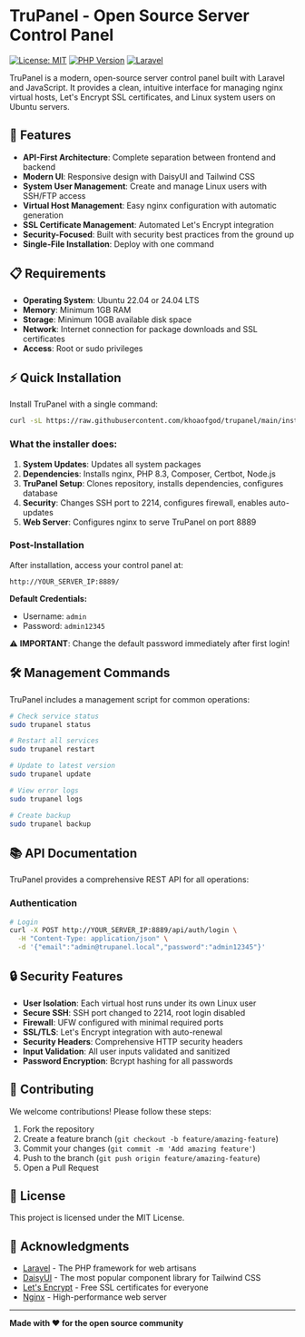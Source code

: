 # TruPanel - Open Source Server Control Panel

[![License: MIT](https://img.shields.io/badge/License-MIT-yellow.svg)](https://opensource.org/licenses/MIT)
[![PHP Version](https://img.shields.io/badge/PHP-8.3-blue.svg)](https://php.net)
[![Laravel](https://img.shields.io/badge/Laravel-12-red.svg)](https://laravel.com)

TruPanel is a modern, open-source server control panel built with Laravel and JavaScript. It provides a clean, intuitive interface for managing nginx virtual hosts, Let's Encrypt SSL certificates, and Linux system users on Ubuntu servers.

## 🚀 Features

- **API-First Architecture**: Complete separation between frontend and backend
- **Modern UI**: Responsive design with DaisyUI and Tailwind CSS
- **System User Management**: Create and manage Linux users with SSH/FTP access
- **Virtual Host Management**: Easy nginx configuration with automatic generation
- **SSL Certificate Management**: Automated Let's Encrypt integration
- **Security-Focused**: Built with security best practices from the ground up
- **Single-File Installation**: Deploy with one command

## 📋 Requirements

- **Operating System**: Ubuntu 22.04 or 24.04 LTS
- **Memory**: Minimum 1GB RAM
- **Storage**: Minimum 10GB available disk space
- **Network**: Internet connection for package downloads and SSL certificates
- **Access**: Root or sudo privileges

## ⚡ Quick Installation

Install TruPanel with a single command:

```bash
curl -sL https://raw.githubusercontent.com/khoaofgod/trupanel/main/install.sh | sudo bash
```

### What the installer does:

1. **System Updates**: Updates all system packages
2. **Dependencies**: Installs nginx, PHP 8.3, Composer, Certbot, Node.js
3. **TruPanel Setup**: Clones repository, installs dependencies, configures database
4. **Security**: Changes SSH port to 2214, configures firewall, enables auto-updates
5. **Web Server**: Configures nginx to serve TruPanel on port 8889

### Post-Installation

After installation, access your control panel at:
```
http://YOUR_SERVER_IP:8889/
```

**Default Credentials:**
- Username: `admin`
- Password: `admin12345`

⚠️ **IMPORTANT**: Change the default password immediately after first login!

## 🛠️ Management Commands

TruPanel includes a management script for common operations:

```bash
# Check service status
sudo trupanel status

# Restart all services
sudo trupanel restart

# Update to latest version
sudo trupanel update

# View error logs
sudo trupanel logs

# Create backup
sudo trupanel backup
```

## 📚 API Documentation

TruPanel provides a comprehensive REST API for all operations:

### Authentication
```bash
# Login
curl -X POST http://YOUR_SERVER_IP:8889/api/auth/login \
  -H "Content-Type: application/json" \
  -d '{"email":"admin@trupanel.local","password":"admin12345"}'
```

## 🔒 Security Features

- **User Isolation**: Each virtual host runs under its own Linux user
- **Secure SSH**: SSH port changed to 2214, root login disabled
- **Firewall**: UFW configured with minimal required ports
- **SSL/TLS**: Let's Encrypt integration with auto-renewal
- **Security Headers**: Comprehensive HTTP security headers
- **Input Validation**: All user inputs validated and sanitized
- **Password Encryption**: Bcrypt hashing for all passwords

## 🤝 Contributing

We welcome contributions! Please follow these steps:

1. Fork the repository
2. Create a feature branch (`git checkout -b feature/amazing-feature`)
3. Commit your changes (`git commit -m 'Add amazing feature'`)
4. Push to the branch (`git push origin feature/amazing-feature`)
5. Open a Pull Request

## 📄 License

This project is licensed under the MIT License.

## 🙏 Acknowledgments

- [Laravel](https://laravel.com) - The PHP framework for web artisans
- [DaisyUI](https://daisyui.com) - The most popular component library for Tailwind CSS
- [Let's Encrypt](https://letsencrypt.org) - Free SSL certificates for everyone
- [Nginx](https://nginx.org) - High-performance web server

---

**Made with ❤️ for the open source community**
